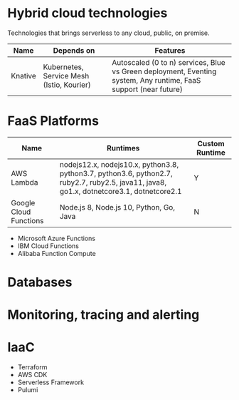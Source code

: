 # Hybrid cloud technologies

Technologies that brings serverless to any cloud, public, on premise.

|Name|Depends on|Features|
|----|--------|--------------|
|Knative|Kubernetes, Service Mesh (Istio, Kourier)|Autoscaled (0 to n) services, Blue vs Green deployment, Eventing system, Any runtime, FaaS support (near future)|

# FaaS Platforms

|Name|Runtimes|Custom Runtime|
|----|--------|--------------|
|AWS Lambda|nodejs12.x, nodejs10.x, python3.8, python3.7, python3.6, python2.7, ruby2.7, ruby2.5, java11, java8, go1.x, dotnetcore3.1, dotnetcore2.1| Y|
|Google Cloud Functions| Node.js 8, Node.js 10, Python, Go, Java| N|

* Microsoft Azure Functions
* IBM Cloud Functions
* Alibaba Function Compute

# Databases

# Monitoring, tracing and alerting

# IaaC
* Terraform
* AWS CDK
* Serverless Framework
* Pulumi
